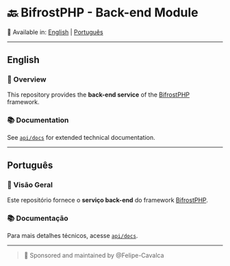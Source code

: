 # 🔙 BifrostPHP - Back-end Module

📄 Available in: [English](#english) | [Português](#portugu%C3%AAs)

---

## English

### 📌 Overview

This repository provides the **back-end service** of the [BifrostPHP](https://github.com/Felipe-Cavalca/BifrostPHP) framework.


### 📚 Documentation

See [`api/docs`](./api/docs/) for extended technical documentation.

---

## Português

### 📌 Visão Geral

Este repositório fornece o **serviço back-end** do framework [BifrostPHP](https://github.com/Felipe-Cavalca/BifrostPHP).

### 📚 Documentação

Para mais detalhes técnicos, acesse [`api/docs`](./api/docs/).

---

> 🎯 Sponsored and maintained by @Felipe-Cavalca
